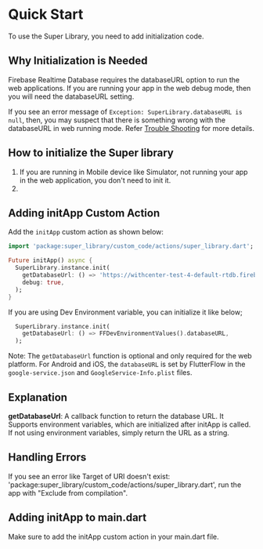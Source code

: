 
# Quick Start

To use the Super Library, you need to add initialization code.

## Why Initialization is Needed


Firebase Realtime Database requires the databaseURL option to run the web applications. If you are running your app in the web debug mode, then you will need the databaseURL setting.


If you see an error message of `Exception: SuperLibrary.databaseURL is null`, then, you may suspect that there is something wrong with the databaseURL in web running mode. Refer [Trouble Shooting](./trouble_shooting.md) for more details.




## How to initialize the Super library


1. If you are running in Mobile device like Simulator,  not running your app in the web application, you don't need to init it.
2. 


## Adding initApp Custom Action

Add the `initApp` custom action as shown below:

```dart
import 'package:super_library/custom_code/actions/super_library.dart';

Future initApp() async {
  SuperLibrary.instance.init(
    getDatabaseUrl: () => 'https://withcenter-test-4-default-rtdb.firebaseio.com',
    debug: true,
  );
}
```

If you are using Dev Environment variable, you can initialize it like below;

```dart
  SuperLibrary.instance.init(
    getDatabaseUrl: () => FFDevEnvironmentValues().databaseURL,
  );
```

Note: The `getDatabaseUrl` function is optional and only required for the web platform. For Android and iOS, the `databaseURL` is set by FlutterFlow in the `google-service.json` and `GoogleService-Info.plist` files.


## Explanation

**getDatabaseUrl**: A callback function to return the database URL. It Supports environment variables, which are initialized after initApp is called.
If not using environment variables, simply return the URL as a string.

## Handling Errors

If you see an error like Target of URI doesn't exist: 'package:super_library/custom_code/actions/super_library.dart', run the app with "Exclude from compilation".

## Adding initApp to main.dart
Make sure to add the initApp custom action in your main.dart file.